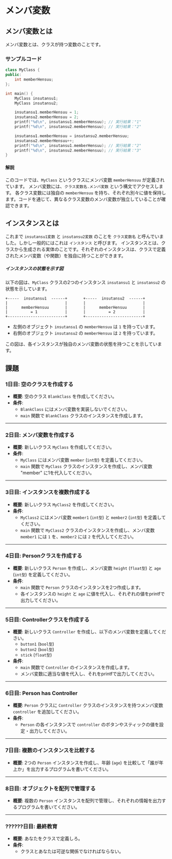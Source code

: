 # メンバ変数

## メンバ変数とは

メンバ変数とは、クラスが持つ変数のことです。

### サンプルコード

```cpp
class MyClass {
public:
    int memberHensuu;
};

int main() {
    MyClass insutansu1;
    MyClass insutansu2;

    insutansu1.memberHensuu = 1;
    insutansu2.memberHensuu = 2;
    printf("%d\n", insutansu1.memberHensuu); // 実行結果："1"
    printf("%d\n", insutansu2.memberHensuu); // 実行結果："2"

    insutansu1.memberHensuu = insutansu2.memberHensuu;
    insutansu2.memberHensuu++;
    printf("%d\n", insutansu1.memberHensuu); // 実行結果："2"
    printf("%d\n", insutansu2.memberHensuu); // 実行結果："3"
}
```

#### 解説

このコードでは、`MyClass` というクラスにメンバ変数 `memberHensuu` が定義されています。
メンバ変数には、`クラス変数名.メンバ変数` という構文でアクセスします。
各クラス変数には独自の `memberHensuu` を持ち、それぞれ別々に値を保持します。コードを通じて、異なるクラス変数のメンバ変数が独立していることが確認できます。

## インスタンスとは

これまで `insutansu1変数` と `insutansu2変数` のことを `クラス変数名` と呼んでいました。しかし一般的にはこれは `インスタンス` と呼びます。
インスタンスとは、クラスから生成される実体のことです。それぞれのインスタンスは、クラスで定義されたメンバ変数（や関数）を独自に持つことができます。

##### インスタンスの状態を示す図

以下の図は、`MyClass` クラスの2つのインスタンス `insutansu1` と `insutansu2` の状態を示しています。

```
+-----  insutansu1  ------+       +-----  insutansu2  ------+
|                         |       |                         |
|      memberHensuu       |       |      memberHensuu       |
|          = 1            |       |          = 2            |
+-------------------------+       +-------------------------+
```

- 左側のオブジェクト `insutansu1` の `memberHensuu` は `1` を持っています。
- 右側のオブジェクト `insutansu2` の `memberHensuu` は `2` を持っています。

この図は、各インスタンスが独自のメンバ変数の状態を持つことを示しています。

## 課題

### **1日目: 空のクラスを作成する**

- **概要**: 空のクラス `BlankClass` を作成してください。
- **条件**:
  - `BlankClass` にはメンバ変数を実装しないでください。
  - `main` 関数で `BlankClass` クラスのインスタンスを作成します。

---

### **2日目: メンバ変数を作成する**

- **概要**: 新しいクラス `MyClass` を作成してください。
- **条件**:
  - `MyClass` にはメンバ変数 `member` (`int型`) を定義してください。
  - `main` 関数で `MyClass` クラスのインスタンスを作成し、メンバ変数 "member" に1を代入してください。

---

### **3日目: インスタンスを複数作成する**

- **概要**: 新しいクラス `MyClass2` を作成してください。
- **条件**:
  - `MyClass2` にはメンバ変数 `member1` (`int型`) と `member2` (`int型`) を定義してください。
  - `main` 関数で `MyClass2` クラスのインスタンスを作成し、メンバ変数 `member1` には `1` を、`member2` には `2` を代入してください。

---

### **4日目: Personクラスを作成する**

- **概要**: 新しいクラス `Person` を作成し、メンバ変数 `height` (`float型`) と `age` (`int型`) を定義してください。
- **条件**:
  - `main` 関数で `Person` クラスのインスタンスを2つ作成します。
  - 各インスタンスの `height` と `age` に値を代入し、それぞれの値をprintfで出力してください。

---

### **5日目: Controllerクラスを作成する**

- **概要**: 新しいクラス `Controller` を作成し、以下のメンバ変数を定義してください。
  - `button1` (`bool型`)
  - `button2` (`bool型`)
  - `stick` (`float型`)
- **条件**:
  - `main` 関数で `Controller` のインスタンスを作成します。
  - メンバ変数に適当な値を代入し、それをprintfで出力してください。

---

### **6日目: Person has Controller**

- **概要**: `Person` クラスに `Controller` クラスのインスタンスを持つメンバ変数 `controller` を追加してください。
- **条件**:
  - `Person` の各インスタンスで `controller` のボタンやスティックの値を設定・出力してください。

---

### **7日目: 複数のインスタンスを比較する**

- **概要**: 2つの `Person` インスタンスを作成し、年齢 (`age`) を比較して「誰が年上か」を出力するプログラムを書いてください。

---

### **8日目: オブジェクトを配列で管理する**

- **概要**: 複数の `Person` インスタンスを配列で管理し、それぞれの情報を出力するプログラムを書いてください。

---

### **??????日目: 最終教育**

- **概要**: あなたをクラスで定義しろ。
- **条件**:
  - クラスとあなたは可逆な関係でなければならない。